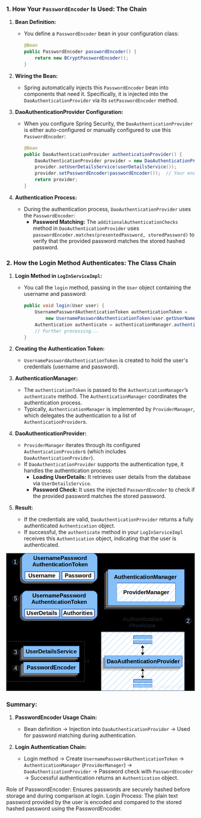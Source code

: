 ### 1. **How Your `PasswordEncoder` Is Used: The Chain**

1. **Bean Definition:**
    - You define a `PasswordEncoder` bean in your configuration class:
      ```java
      @Bean
      public PasswordEncoder passwordEncoder() {
          return new BCryptPasswordEncoder();
      }
      ```

2. **Wiring the Bean:**
    - Spring automatically injects this `PasswordEncoder` bean into components that need it. Specifically, it is injected into the `DaoAuthenticationProvider` via its `setPasswordEncoder` method.

3. **DaoAuthenticationProvider Configuration:**
    - When you configure Spring Security, the `DaoAuthenticationProvider` is either auto-configured or manually configured to use this `PasswordEncoder`:
      ```java
      @Bean
      public DaoAuthenticationProvider authenticationProvider() {
          DaoAuthenticationProvider provider = new DaoAuthenticationProvider();
          provider.setUserDetailsService(userDetailsService());
          provider.setPasswordEncoder(passwordEncoder());  // Your encoder is set here
          return provider;
      }
      ```

4. **Authentication Process:**
    - During the authentication process, `DaoAuthenticationProvider` uses the `PasswordEncoder`:
        - **Password Matching:** The `additionalAuthenticationChecks` method in `DaoAuthenticationProvider` uses `passwordEncoder.matches(presentedPassword, storedPassword)` to verify that the provided password matches the stored hashed password.

### 2. **How the Login Method Authenticates: The Class Chain**

1. **Login Method in `LogInServiceImpl`:**
    - You call the `login` method, passing in the `User` object containing the username and password:
      ```java
      public void login(User user) {
          UsernamePasswordAuthenticationToken authenticationToken = 
              new UsernamePasswordAuthenticationToken(user.getUserName(), user.getPassWord());
          Authentication authenticate = authenticationManager.authenticate(authenticationToken);
          // Further processing...
      }
      ```

2. **Creating the Authentication Token:**
    - `UsernamePasswordAuthenticationToken` is created to hold the user's credentials (username and password).

3. **AuthenticationManager:**
    - The `authenticationToken` is passed to the `AuthenticationManager`’s `authenticate` method. The `AuthenticationManager` coordinates the authentication process.
    - Typically, `AuthenticationManager` is implemented by `ProviderManager`, which delegates the authentication to a list of `AuthenticationProvider`s.

4. **DaoAuthenticationProvider:**
    - `ProviderManager` iterates through its configured `AuthenticationProvider`s (which includes `DaoAuthenticationProvider`).
    - If `DaoAuthenticationProvider` supports the authentication type, it handles the authentication process:
        - **Loading UserDetails:** It retrieves user details from the database via `UserDetailsService`.
        - **Password Check:** It uses the injected `PasswordEncoder` to check if the provided password matches the stored password.

5. **Result:**
    - If the credentials are valid, `DaoAuthenticationProvider` returns a fully authenticated `Authentication` object.
    - If successful, the `authenticate` method in your `LogInServiceImpl` receives this `Authentication` object, indicating that the user is authenticated.

![img_2.png](img_2.png)

### **Summary:**

1. **PasswordEncoder Usage Chain:**
    - Bean definition → Injection into `DaoAuthenticationProvider` → Used for password matching during authentication.

2. **Login Authentication Chain:**
    - Login method → Create `UsernamePasswordAuthenticationToken` → `AuthenticationManager` (`ProviderManager`) → `DaoAuthenticationProvider` → Password check with `PasswordEncoder` → Successful authentication returns an `Authentication` object.


Role of PasswordEncoder: Ensures passwords are securely hashed before storage and during comparison at login.
Login Process: The plain text password provided by the user is encoded and compared to the stored hashed password using the PasswordEncoder.